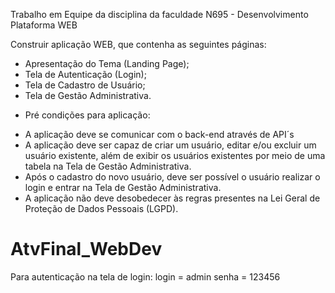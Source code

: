 Trabalho em Equipe da disciplina da faculdade N695 - Desenvolvimento Plataforma WEB

Construir aplicação WEB, que contenha as seguintes páginas:
- Apresentação do Tema (Landing Page);
- Tela de Autenticação (Login);
- Tela de Cadastro de Usuário;
- Tela de Gestão Administrativa.

* Pré condições para aplicação:
- A aplicação deve se comunicar com o back-end através de API´s
- A aplicação deve ser capaz de criar um usuário, editar e/ou excluir
um usuário existente, além de exibir os usuários existentes por meio
de uma tabela na Tela de Gestão Administrativa.
- Após o cadastro do novo usuário, deve ser possível o usuário realizar
o login e entrar na Tela de Gestão Administrativa.
- A aplicação não deve desobedecer às regras presentes na Lei Geral
de Proteção de Dados Pessoais (LGPD).
# AtvFinal_WebDev
Para autenticação na tela de login:
login = admin
senha = 123456
